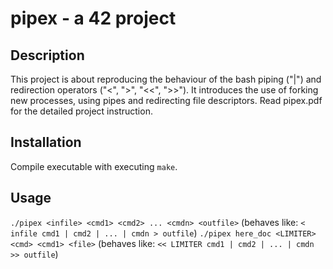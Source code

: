 # pipex - a 42 project

## Description
This project is about reproducing the behaviour of the bash piping ("|") and redirection operators ("<", ">", "<<", ">>"). 
It introduces the use of forking new processes, using pipes and redirecting file descriptors.
Read pipex.pdf for the detailed project instruction.

## Installation
Compile executable with executing `make`.

## Usage
`./pipex <infile> <cmd1> <cmd2> ... <cmdn> <outfile>` (behaves like: `< infile cmd1 | cmd2 | ... | cmdn > outfile`)
`./pipex here_doc <LIMITER> <cmd> <cmd1> <file>` (behaves like: `<< LIMITER cmd1 | cmd2 | ... | cmdn >> outfile`)
